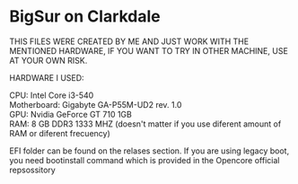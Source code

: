 # BigSur on Clarkdale
THIS FILES WERE CREATED BY ME AND JUST WORK WITH THE MENTIONED HARDWARE, IF YOU WANT TO TRY IN OTHER MACHINE, USE AT YOUR OWN RISK.



HARDWARE I USED:

CPU: Intel Core i3-540                                                                                                                          
Motherboard: Gigabyte GA-P55M-UD2 rev. 1.0                                                                                                                         
GPU: Nvidia GeForce GT 710 1GB                                                                                                                          
RAM: 8 GB DDR3 1333 MHZ (doesn't matter if you use diferent amount of RAM or diferent frecuency)                                                                   

EFI folder can be found on the relases section.
If you are using legacy boot, you need bootinstall command which is provided in the Opencore official repsossitory
